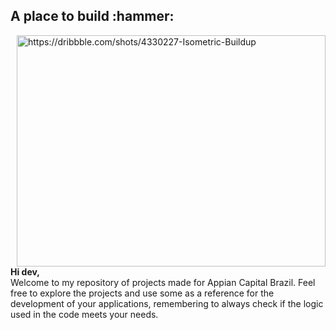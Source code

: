 <h2> A place to build :hammer: </h2>
<img align="right" alt="https://dribbble.com/shots/4330227-Isometric-Buildup" src="https://github.com/ACB-Applications/.github/blob/main/assets/isometric-buildup.gif" width="494" height="370">
<p> 
<strong>Hi dev,</strong> <br/> 
Welcome to my repository of projects made for Appian Capital Brazil. Feel free to explore the projects and use some as a reference for the development of your applications, remembering to always check if the logic used in the code meets your needs. 
</p>

